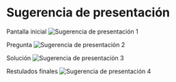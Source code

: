 Sugerencia de presentación
========================

Pantalla inicial
![Sugerencia de presentación 1](http://front-end/1.png)

Pregunta
![Sugerencia de presentación 2](http://front-end/2.png)

Solución
![Sugerencia de presentación 3](http://front-end/3.png)

Restulados finales
![Sugerencia de presentación 4](http://front-end/4.png)
